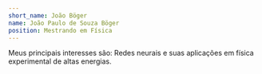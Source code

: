 ```yaml
---
short_name: João Böger
name: João Paulo de Souza Böger
position: Mestrando em Física  
---
```

Meus principais interesses são: Redes neurais e suas aplicações em física experimental de altas energias.
